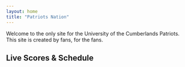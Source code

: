 ```yaml
---
layout: home
title: "Patriots Nation"
---
```


Welcome to the only site for the University of the Cumberlands Patriots.  
This site is created by fans, for the fans.

## Live Scores & Schedule

<div class="scorestream-widget-container"
     data-ss_widget_type="vertScoreboard"
     style="height:600px;"
     data-user-widget-id="65793">
</div>

<script async type="text/javascript"
        src="https://scorestream.com/apiJsCdn/widgets/embed.js"></script>